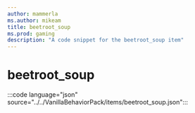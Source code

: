 ```yaml
---
author: mammerla
ms.author: mikeam
title: beetroot_soup
ms.prod: gaming
description: "A code snippet for the beetroot_soup item"
---
```


# beetroot_soup

:::code language="json" source="../../VanillaBehaviorPack/items/beetroot_soup.json":::
